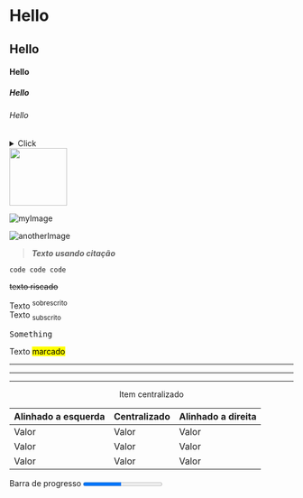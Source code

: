 # Hello
## Hello
#### Hello
##### Hello
###### Hello


<details>
<summary>Click</summary> text
</details>

<img src="https://media.giphy.com/media/lPoxtQlcX30doRbHTN/giphy.gif" width="102" height="102">  

![myImage](https://media.giphy.com/media/lPoxtQlcX30doRbHTN/giphy.gif)

![anotherImage][logo]

[logo]: https://media.giphy.com/media/lPoxtQlcX30doRbHTN/giphy.gif

> **_Texto usando citação_** 

`code code code`

~~texto riscado~~

Texto <sup>sobrescrito</sup>  
Texto <sub>subscrito</sub>

<kbd>Something</kbd>

Texto <mark>marcado</mark>

--- 
***
___

<center>Item centralizado</center>

| Alinhado a esquerda | Centralizado | Alinhado a direita |
| ---------------- | --------- | -------- 
| Valor               | Valor        | Valor              |
| Valor               | Valor        | Valor              |
| Valor               | Valor        | Valor              |

Barra de progresso <progress value="48" max="100"></progress>



